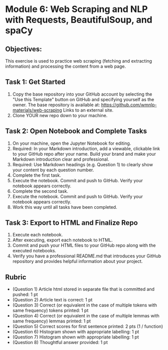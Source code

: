 # Module 6: Web Scraping and NLP with Requests, BeautifulSoup, and spaCy

## Objectives: 
This exercise is used to practice web scraping (fetching and extracting information) and processing the content from a web page. 

## Task 1: Get Started
1. Copy the base repository into your GitHub account by selecting the "Use this Template" button on GitHub and specifying yourself as the owner.  The base repository is available at: https://github.com/wmnlp-materials/web-scraping Links to an external site.
2. Clone YOUR new repo down to your machine.

## Task 2: Open Notebook and Complete Tasks
1. On your machine, open the Jupyter Notebook for editing. 
2. Required: In your Markdown introduction, add a viewable, clickable link to your GitHub repo after your name. Build your brand and make your Markdown introduction clear and professional. 
3. Required: Use Markdown headings  (e.g. Question 1) to clearly show your content by each question number. 
4. Complete the first task.
5. Execute the notebook. Commit and push to GitHub. Verify your notebook appears correctly. 
6. Complete the second task.
7. Execute the notebook. Commit and push to GitHub. Verify your notebook appears correctly.
8. Work this way until all tasks have been completed. 

## Task 3: Export to HTML and Finalize Repo
1. Execute each notebook.
2. After executing, export each notebook to HTML.
3. Commit and push your HTML files to your GitHub repo along with the executed notebooks. 
4. Verify you have a professional README.md that introduces your GitHub repository and provides helpful information about your project. 

## Rubric

* (Question 1) Article html stored in separate file that is committed and pushed: 1 pt
* (Question 2) Article text is correct: 1 pt
* (Question 3) Correct (or equivalent in the case of multiple tokens with same frequency) tokens printed: 1 pt
* (Question 4) Correct (or equivalent in the case of multiple lemmas with same frequency) lemmas printed: 1 pt
* (Question 5) Correct scores for first sentence printed: 2 pts (1 / function)
* (Question 6) Histogram shown with appropriate labelling: 1 pt
* (Question 7) Histogram shown with appropriate labelling: 1 pt
* (Question 8) Thoughtful answer provided: 1 pt
